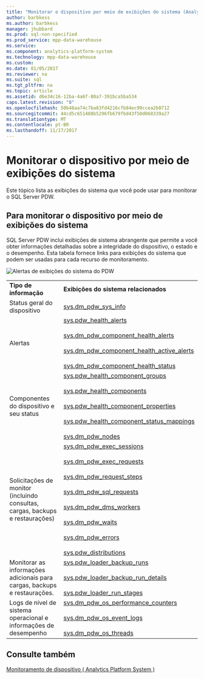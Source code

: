```yaml
---
title: "Monitorar o dispositivo por meio de exibições do sistema (Analytics Platform System)"
author: barbkess
ms.author: barbkess
manager: jhubbard
ms.prod: sql-non-specified
ms.prod_service: mpp-data-warehouse
ms.service: 
ms.component: analytics-platform-system
ms.technology: mpp-data-warehouse
ms.custom: 
ms.date: 01/05/2017
ms.reviewer: na
ms.suite: sql
ms.tgt_pltfrm: na
ms.topic: article
ms.assetid: d6e34c16-12ba-4a6f-80a7-391bca5ba534
caps.latest.revision: "8"
ms.openlocfilehash: 50b48aa74c7ba83fd4216cfb84ec99ccea2b0712
ms.sourcegitcommit: 44cd5c651488b5296fb679f6d43f50d068339a27
ms.translationtype: MT
ms.contentlocale: pt-BR
ms.lasthandoff: 11/17/2017
---
```

# <a name="monitor-the-appliance-by-using-system-views"></a>Monitorar o dispositivo por meio de exibições do sistema
Este tópico lista as exibições do sistema que você pode usar para monitorar o SQL Server PDW.  
  
## <a name="to-monitor-the-appliance-by-using-system-views"></a>Para monitorar o dispositivo por meio de exibições do sistema  
SQL Server PDW inclui exibições de sistema abrangente que permite a você obter informações detalhadas sobre a integridade do dispositivo, o estado e o desempenho. Esta tabela fornece links para exibições do sistema que podem ser usadas para cada recurso de monitoramento.  
  
![Alertas de exibições do sistema do PDW](./media/monitor-the-appliance-by-using-system-views/PDW_system_views_alerts.png "PDW_system_views_alerts")  
  
|||  
|-|-|  
|**Tipo de informação**|**Exibições do sistema relacionados**|  
|Status geral do dispositivo|[sys.dm_pdw_sys_info](../relational-databases/system-dynamic-management-views/sys-dm-pdw-sys-info-transact-sql.md)|  
|Alertas|[sys.pdw_health_alerts](../relational-databases/system-catalog-views/sys-pdw-health-alerts-transact-sql.md)<br /><br />[sys.dm_pdw_component_health_alerts](../relational-databases/system-dynamic-management-views/sys-dm-pdw-component-health-alerts-transact-sql.md)<br /><br />[sys.dm_pdw_component_health_active_alerts](../relational-databases/system-dynamic-management-views/sys-dm-pdw-component-health-active-alerts-transact-sql.md)<br /><br />[sys.dm_pdw_component_health_status](../relational-databases/system-dynamic-management-views/sys-dm-pdw-component-health-status-transact-sql.md)|  
|Componentes do dispositivo e seu status|[sys.pdw_health_component_groups](../relational-databases/system-catalog-views/sys-pdw-health-component-groups-transact-sql.md)<br /><br />[sys.pdw_health_components](../relational-databases/system-catalog-views/sys-pdw-health-components-transact-sql.md)<br /><br />[sys.pdw_health_component_properties](../relational-databases/system-catalog-views/sys-pdw-health-component-properties-transact-sql.md)<br /><br />[sys.pdw_health_component_status_mappings](../relational-databases/system-catalog-views/sys-pdw-health-component-status-mappings-transact-sql.md)<br /><br />[sys.dm_pdw_nodes](../relational-databases/system-dynamic-management-views/sys-dm-pdw-nodes-transact-sql.md)|  
|Solicitações de monitor (incluindo consultas, cargas, backups e restaurações)|[sys.dm_pdw_exec_sessions](../relational-databases/system-dynamic-management-views/sys-dm-pdw-exec-sessions-transact-sql.md)<br /><br />[sys.dm_pdw_exec_requests](../relational-databases/system-dynamic-management-views/sys-dm-pdw-exec-requests-transact-sql.md)<br /><br />[sys.dm_pdw_request_steps](../relational-databases/system-dynamic-management-views/sys-dm-pdw-request-steps-transact-sql.md)<br /><br />[sys.dm_pdw_sql_requests](../relational-databases/system-dynamic-management-views/sys-dm-pdw-sql-requests-transact-sql.md)<br /><br />[sys.dm_pdw_dms_workers](../relational-databases/system-dynamic-management-views/sys-dm-pdw-dms-workers-transact-sql.md)<br /><br />[sys.dm_pdw_waits](../relational-databases/system-dynamic-management-views/sys-dm-pdw-waits-transact-sql.md)<br /><br />[sys.dm_pdw_errors](../relational-databases/system-dynamic-management-views/sys-dm-pdw-errors-transact-sql.md)<br /><br />[sys.pdw_distributions](../relational-databases/system-catalog-views/sys-pdw-distributions-transact-sql.md)|  
|Monitorar as informações adicionais para cargas, backups e restaurações.|[sys.pdw_loader_backup_runs](../relational-databases/system-catalog-views/sys-pdw-loader-backup-runs-transact-sql.md)<br /><br />[sys.pdw_loader_backup_run_details](../relational-databases/system-catalog-views/sys-pdw-loader-backup-run-details-transact-sql.md)<br /><br />[sys.pdw_loader_run_stages](../relational-databases/system-catalog-views/sys-pdw-loader-run-stages-transact-sql.md)|  
|Logs de nível de sistema operacional e informações de desempenho|[sys.dm_pdw_os_performance_counters](../relational-databases/system-dynamic-management-views/sys-dm-pdw-os-performance-counters-transact-sql.md)<br /><br />[sys.dm_pdw_os_event_logs](../relational-databases/system-dynamic-management-views/sys-dm-pdw-os-event-logs-transact-sql.md)<br /><br />[sys.dm_pdw_os_threads](../relational-databases/system-dynamic-management-views/sys-dm-pdw-os-threads-transact-sql.md)|  
  
## <a name="see-also"></a>Consulte também  
<!-- MISSING LINKS [Common Metadata Query Examples &#40;SQL Server PDW&#41;](../sqlpdw/common-metadata-query-examples-sql-server-pdw.md)  -->  
[Monitoramento de dispositivo &#40; Analytics Platform System &#41;](appliance-monitoring.md)  
  
